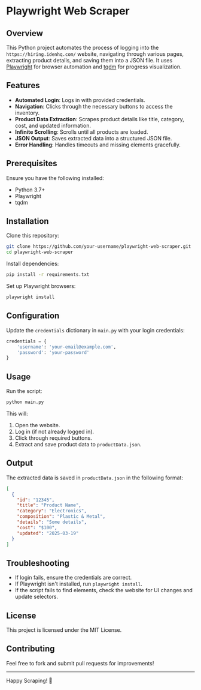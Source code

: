 # Playwright Web Scraper

## Overview
This Python project automates the process of logging into the `https://hiring.idenhq.com/` website, navigating through various pages, extracting product details, and saving them into a JSON file. It uses [Playwright](https://playwright.dev/python/) for browser automation and [tqdm](https://pypi.org/project/tqdm/) for progress visualization.

## Features
- **Automated Login**: Logs in with provided credentials.
- **Navigation**: Clicks through the necessary buttons to access the inventory.
- **Product Data Extraction**: Scrapes product details like title, category, cost, and updated information.
- **Infinite Scrolling**: Scrolls until all products are loaded.
- **JSON Output**: Saves extracted data into a structured JSON file.
- **Error Handling**: Handles timeouts and missing elements gracefully.

## Prerequisites
Ensure you have the following installed:
- Python 3.7+
- Playwright
- tqdm

## Installation
Clone this repository:
```sh
git clone https://github.com/your-username/playwright-web-scraper.git
cd playwright-web-scraper
```

Install dependencies:
```sh
pip install -r requirements.txt
```

Set up Playwright browsers:
```sh
playwright install
```

## Configuration
Update the `credentials` dictionary in `main.py` with your login credentials:
```python
credentials = {
    'username': 'your-email@example.com',
    'password': 'your-password'
}
```

## Usage
Run the script:
```sh
python main.py
```
This will:
1. Open the website.
2. Log in (if not already logged in).
3. Click through required buttons.
4. Extract and save product data to `productData.json`.

## Output
The extracted data is saved in `productData.json` in the following format:
```json
[
  {
    "id": "12345",
    "title": "Product Name",
    "category": "Electronics",
    "composition": "Plastic & Metal",
    "details": "Some details",
    "cost": "$100",
    "updated": "2025-03-19"
  }
]
```

## Troubleshooting
- If login fails, ensure the credentials are correct.
- If Playwright isn't installed, run `playwright install`.
- If the script fails to find elements, check the website for UI changes and update selectors.

## License
This project is licensed under the MIT License.

## Contributing
Feel free to fork and submit pull requests for improvements!

---

Happy Scraping! 🚀

